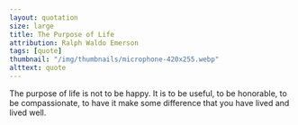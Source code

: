 ```yaml
---
layout: quotation
size: large
title: The Purpose of Life
attribution: Ralph Waldo Emerson
tags: [quote]
thumbnail: "/img/thumbnails/microphone-420x255.webp"
alttext: quote
---
```


The purpose of life is not to be happy. It is to be useful, to be
honorable, to be compassionate, to have it make some difference that
you have lived and lived well.

